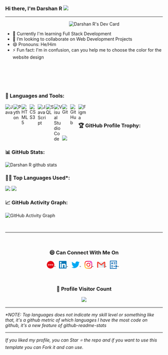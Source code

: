 ### Hi there, I'm Darshan R <img src="https://github.com/paulusakomivn/paulusakomivn/blob/master/Assets/Hi.gif" width="22px">

---



<a href="https://api.daily.dev/get?r=dsr"><img src="https://github.com/paulusakomivn/paulusakomivn/blob/master/devcard.svg" width="300" align="right" alt="Darshan R's Dev Card"/></a>

<br />

- 🌱 Currently I'm learning Full Stack Development
- 👯 I’m looking to collaborate on Web Development Projects
- 😄 Pronouns: He/Him
- ⚡ Fun fact: I'm in confusion, can you help me to choose the color for the website design

<br />
<br />
<br />
<br />


### 🧰 Languages and Tools:

<img align="left" alt="Java" width="26px" src="https://github.com/paulusakomivn/paulusakomivn/blob/master/Assets/java.png" />
<img align="left" alt="Python" width="26px" src="https://github.com/paulusakomivn/paulusakomivn/blob/master/Assets/python.png" />
<img align="left" alt="HTML5" width="26px" src="https://github.com/paulusakomivn/paulusakomivn/blob/master/Assets/html.png" />
<img align="left" alt="CSS3" width="26px" src="https://github.com/paulusakomivn/paulusakomivn/blob/master/Assets/css.png" />
<img align="left" alt="JavaScript" width="26px" src="https://github.com/paulusakomivn/paulusakomivn/blob/master/Assets/javascript.png" />
<img align="left" alt="SQL" width="26px" src="https://github.com/paulusakomivn/paulusakomivn/blob/master/Assets/sql.png" />
<img align="left" alt="Visual Studio Code" width="26px" src="https://github.com/paulusakomivn/paulusakomivn/blob/master/Assets/visual-studio-code.png" />
<img align="left" alt="Git" width="26px" src="https://github.com/paulusakomivn/paulusakomivn/blob/master/Assets/git.png" />
<img align="left" alt="GitHub" width="26px" src="https://github.com/paulusakomivn/paulusakomivn/blob/master/Assets/github.png" />
<img align="left" alt="Figma" width="26px" src="https://github.com/paulusakomivn/paulusakomivn/blob/master/Assets/figma.png" />

<br />
<br />


<!-- Profile Trophy -->
### 🏆 GitHub Profile Trophy:
<a href="https://github.com/ryo-ma/github-profile-trophy">
  <img width=800 src="https://github-profile-trophy.vercel.app/?username=paulusakomivn&column=8&theme=darkhub&no-frame=true&no-bg=true"/>
</a>


<!--   Stats -->
### 📊 GitHub Stats:
![Darshan R github stats](https://github-readme-stats.vercel.app/api?username=paulusakomivn&theme=nord&show_icons=true&count_private=true)
  
  
<!--   Top Languages Using -->
### 👨‍💻 Top Languages Used*:
![](https://github-profile-summary-cards.vercel.app/api/cards/repos-per-language?username=paulusakomivn&theme=nord_dark)
![](https://github-profile-summary-cards.vercel.app/api/cards/most-commit-language?username=paulusakomivn&theme=nord_dark)


<!--   GitHub stats graph -->
### 📈 GitHub Activity Graph:
 ![GitHub Activity Graph](https://activity-graph.herokuapp.com/graph?username=paulusakomivn&theme=github)

 <br> 
 
 <hr>
 
 <br>

  <div align="center">
  <h3><b>😄 Can Connect With Me On</b></h3>
  </div>
<p align="center">
<a href="https://www.darshanr.me" target="_blank">
  <img align="center" alt="Darshan R | Portfolio" width="24px" src="https://github.com/SatYu26/SatYu26/blob/master/Assets/www.svg" />
</a> &nbsp;&nbsp;
<a href="https://www.linkedin.com/in/paulusakomivn/" target="_blank">
  <img align="center" alt="Darshan R | Linkedin" width="24px" src="https://github.com/SatYu26/SatYu26/blob/master/Assets/Linkedin.svg" />
</a> &nbsp;&nbsp;
<a href="https://twitter.com/darshan_r_27" target="_blank">
  <img align="center" alt="Darshan R | Twitter" width="26px" src="https://github.com/SatYu26/SatYu26/blob/master/Assets/Twitter.svg" />
</a> &nbsp;&nbsp;
<a href="https://www.instagram.com/darshan_r_27/" target="_blank">
  <img align="center" alt="Darshan R | Instagram" width="24px" src="https://github.com/SatYu26/SatYu26/blob/master/Assets/Instagram.svg" />
</a> &nbsp;&nbsp;
<a href="mailto:darshandarsh27blr@gmail.com" target="_blank">
  <img align="center" alt="Darshan R | Gmail" width="26px" src="https://github.com/SatYu26/SatYu26/blob/master/Assets/Gmail.svg" />
</a> &nbsp;&nbsp;
<a href="https://www.darshanr.me/resume">
    <img align="center" alt="Darshan R | Resume" width="24px" src="https://github.com/SatYu26/SatYu26/blob/master/Assets/resume.png" />
</a> &nbsp;&nbsp;
<p>
  
<br>
  
<div align=center>
  <h3><b>📍 Profile Visitor Count</b></h3>
</div>
    
<!-- retro visitor counter -->  
<p align="center" >   
  <img src="https://profile-counter.glitch.me/paulusakomivn/count.svg" />  
</p>
   
  ---
  *\*NOTE: Top languages does not indicate my skill level or something like that, it's a github metric of which languages I have the most code on github, it's a new feature of github-readme-stats*
  
  ---
  *If you liked my profile, you can Star ⭐ the repo and if you want to use this template you can Fork it and can use.*
  
